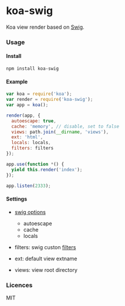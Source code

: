# koa-swig

Koa view render based on [Swig](http://paularmstrong.github.io/swig/).

### Usage

#### Install

```
npm install koa-swig
```

#### Example

```js
var koa = require('koa');
var render = require('koa-swig');
var app = koa();

render(app, {
  autoescape: true,
  cache: 'memory', // disable, set to false
  views: path.join(__dirname, 'views'),
  ext: 'html',
  locals: locals,
  filters: filters
});

app.use(function *() {
  yield this.render('index');
});

app.listen(2333);
```

#### Settings

* [swig options](http://paularmstrong.github.io/swig/docs/api/#SwigOpts)
  - autoescape
  - cache
  - locals

* filters: swig custon [filters](http://paularmstrong.github.io/swig/docs/extending/#filters)

* ext: default view extname

* views: view root directory

### Licences

MIT
